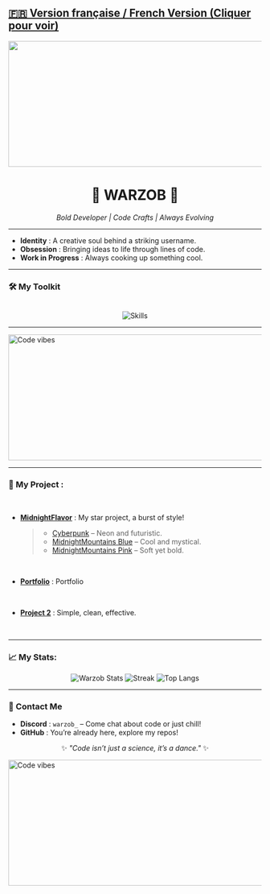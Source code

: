 ## [**🇫🇷 Version française / French Version (Cliquer pour voir)**](/README_FR.md)

<div align="center">
  <img src="https://c.tenor.com/yasksYy1XekAAAAC/tenor.gif" alt="Code vibes" width="3840" height="250"/>
  <h1>🌌 WARZOB 🌌</h1>
  <p><em>Bold Developer | Code Crafts | Always Evolving</em></p>
</div>

---

- **Identity** : A creative soul behind a striking username.  
- **Obsession** : Bringing ideas to life through lines of code.  
- **Work in Progress** : Always cooking up something cool.  

---

### 🛠️ My Toolkit
<p align="center">
  <br>
  <img src="https://skillicons.dev/icons?i=html,css,lua,js,py,photoshop&perline=5" alt="Skills"/>
  <br>
</p>
</p>

---

  <img src="https://c.tenor.com/yasksYy1XekAAAAC/tenor.gif" alt="Code vibes" width="3840" height="250"/>
  
---

### 🌟 My Project :

<br>

- **[MidnightFlavor](https://github.com/Warzob/MidnightFlavor)** : My star project, a burst of style!  
  > - [Cyberpunk](https://github.com/Warzob/MidnightFlavor/blob/main/themes/cyberpunk.theme.css) – Neon and futuristic.  
  > - [MidnightMountains Blue](https://github.com/Warzob/MidnightFlavor/blob/main/themes/midnightmountain-blue.theme.css) – Cool and mystical.  
  > - [MidnightMountains Pink](https://github.com/Warzob/MidnightFlavor/blob/main/themes/midnightmountains-pink.theme.css) – Soft yet bold.  

<br>

- **[Portfolio](https://github.com/Warzob/Warzob/tree/main/Portfolio)** : Portfolio 

<br>

- **[Project 2](#)** : Simple, clean, effective.  

<br>


---

### 📈 My Stats:

<div align="center">
  <img src="https://github-readme-stats.vercel.app/api?username=Warzob&show_icons=true&border_radius=20&bg_color=0d1117&text_color=c9d1d9&title_color=58a6ff&icon_color=58a6ff&hide_border=true&count_private=true" alt="Warzob Stats"/>
  <img src="https://github-readme-streak-stats.herokuapp.com/?user=Warzob&theme=highcontrast&hide_border=true&background=0d1117&stroke=58a6ff&ring=58a6ff&fire=58a6ff&currStreakLabel=58a6ff&sideLabels=c9d1d9" alt="Streak"/>
  <img src="https://github-readme-stats.vercel.app/api/top-langs/?username=Warzob&layout=compact&border_radius=20&bg_color=0d1117&text_color=c9d1d9&title_color=58a6ff&hide_border=true" alt="Top Langs"/>
</div>

---

### 📡 Contact Me 
- **Discord** : `warzob_` – Come chat about code or just chill!  
- **GitHub** : You’re already here, explore my repos!  

<div align="center">
  <p>✨ <em>"Code isn’t just a science, it’s a dance."</em> ✨</p>
</div>

  <img src="https://c.tenor.com/yasksYy1XekAAAAC/tenor.gif" alt="Code vibes" width="3840" height="250"/>
